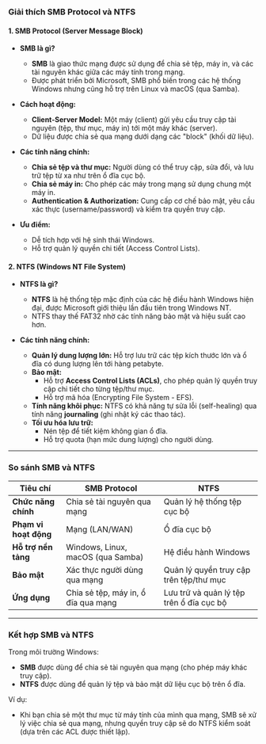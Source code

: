 ### **Giải thích SMB Protocol và NTFS**

#### **1. SMB Protocol (Server Message Block)**
- **SMB là gì?**
  - **SMB** là giao thức mạng được sử dụng để chia sẻ tệp, máy in, và các tài nguyên khác giữa các máy tính trong mạng.
  - Được phát triển bởi Microsoft, SMB phổ biến trong các hệ thống Windows nhưng cũng hỗ trợ trên Linux và macOS (qua Samba).

- **Cách hoạt động:**
  - **Client-Server Model:** Một máy (client) gửi yêu cầu truy cập tài nguyên (tệp, thư mục, máy in) tới một máy khác (server).
  - Dữ liệu được chia sẻ qua mạng dưới dạng các "block" (khối dữ liệu).

- **Các tính năng chính:**
  - **Chia sẻ tệp và thư mục:** Người dùng có thể truy cập, sửa đổi, và lưu trữ tệp từ xa như trên ổ đĩa cục bộ.
  - **Chia sẻ máy in:** Cho phép các máy trong mạng sử dụng chung một máy in.
  - **Authentication & Authorization:** Cung cấp cơ chế bảo mật, yêu cầu xác thực (username/password) và kiểm tra quyền truy cập.

- **Ưu điểm:**
  - Dễ tích hợp với hệ sinh thái Windows.
  - Hỗ trợ quản lý quyền chi tiết (Access Control Lists).

#### **2. NTFS (Windows NT File System)**
- **NTFS là gì?**
  - **NTFS** là hệ thống tệp mặc định của các hệ điều hành Windows hiện đại, được Microsoft giới thiệu lần đầu tiên trong Windows NT.
  - NTFS thay thế FAT32 nhờ các tính năng bảo mật và hiệu suất cao hơn.

- **Các tính năng chính:**
  - **Quản lý dung lượng lớn:** Hỗ trợ lưu trữ các tệp kích thước lớn và ổ đĩa có dung lượng lên tới hàng petabyte.
  - **Bảo mật:** 
    - Hỗ trợ **Access Control Lists (ACLs)**, cho phép quản lý quyền truy cập chi tiết cho từng tệp/thư mục.
    - Hỗ trợ mã hóa (Encrypting File System - EFS).
  - **Tính năng khôi phục:** NTFS có khả năng tự sửa lỗi (self-healing) qua tính năng **journaling** (ghi nhật ký các thao tác).
  - **Tối ưu hóa lưu trữ:** 
    - Nén tệp để tiết kiệm không gian ổ đĩa.
    - Hỗ trợ quota (hạn mức dung lượng) cho người dùng.

---

### **So sánh SMB và NTFS**

| **Tiêu chí**            | **SMB Protocol**                   | **NTFS**                           |
|-------------------------|-------------------------------------|-------------------------------------|
| **Chức năng chính**     | Chia sẻ tài nguyên qua mạng         | Quản lý hệ thống tệp cục bộ        |
| **Phạm vi hoạt động**   | Mạng (LAN/WAN)                     | Ổ đĩa cục bộ                       |
| **Hỗ trợ nền tảng**     | Windows, Linux, macOS (qua Samba)  | Hệ điều hành Windows               |
| **Bảo mật**             | Xác thực người dùng qua mạng        | Quản lý quyền truy cập trên tệp/thư mục |
| **Ứng dụng**            | Chia sẻ tệp, máy in, ổ đĩa qua mạng | Lưu trữ và quản lý tệp trên ổ đĩa cục bộ |

---

### **Kết hợp SMB và NTFS**
Trong môi trường Windows:
- **SMB** được dùng để chia sẻ tài nguyên qua mạng (cho phép máy khác truy cập).
- **NTFS** được dùng để quản lý tệp và bảo mật dữ liệu cục bộ trên ổ đĩa.

Ví dụ:
- Khi bạn chia sẻ một thư mục từ máy tính của mình qua mạng, SMB sẽ xử lý việc chia sẻ qua mạng, nhưng quyền truy cập sẽ do NTFS kiểm soát (dựa trên các ACL được thiết lập).